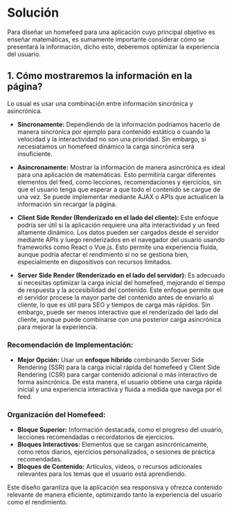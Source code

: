 # Solución

Para diseñar un homefeed para una aplicación cuyo principal objetivo es enseñar matemáticas, es sumamente importante considerar cómo se presentará la información, dicho esto, deberemos optimizar la experiencia del usuario. 

## 1. **Cómo mostraremos la información en la página?**

Lo usual es usar una combinación entre información sincrónica y asincrónica.

- **Sincronamente:**
  Dependiendo de la información podriamos hacerlo de manera sincrónica por ejemplo para contenido estático o cuando la velocidad y la interactividad no son una prioridad. Sin embargo, si necesiatamos un homefeed dinámico la carga sincrónica será insuficiente.

- **Asincronamente:**
  Mostrar la información de manera asincrónica es ideal para una aplicación de matemáticas. Esto permitiría cargar diferentes elementos del feed, como lecciones, recomendaciones y ejercicios, sin que el usuario tenga que esperar a que todo el contenido se cargue de una vez. Se puede implementar mediante AJAX o APIs que actualicen la información sin recargar la página.

- **Client Side Render (Renderizado en el lado del cliente):**
  Este enfoque podría ser útil si la aplicación requiere una alta interactividad y un feed altamente dinámico. Los datos pueden ser cargados desde el servidor mediante APIs y luego renderizados en el navegador del usuario usando frameworks como React o Vue.js. Esto permite una experiencia fluida, aunque podría afectar el rendimiento si no se gestiona bien, especialmente en dispositivos con recursos limitados.

- **Server Side Render (Renderizado en el lado del servidor):**
  Es adecuado si necesitas optimizar la carga inicial del homefeed, mejorando el tiempo de respuesta y la accesibilidad del contenido. Este enfoque permite que el servidor procese la mayor parte del contenido antes de enviarlo al cliente, lo que es útil para SEO y tiempos de carga más rápidos. Sin embargo, puede ser menos interactivo que el renderizado del lado del cliente, aunque puede combinarse con una posterior carga asincrónica para mejorar la experiencia.

### **Recomendación de Implementación:**
- **Mejor Opción:** Usar un **enfoque híbrido** combinando Server Side Rendering (SSR) para la carga inicial rápida del homefeed y Client Side Rendering (CSR) para cargar contenido adicional o más interactivo de forma asincrónica. De esta manera, el usuario obtiene una carga rápida inicial y una experiencia interactiva y fluida a medida que navega por el feed.

### **Organización del Homefeed:**
- **Bloque Superior:** Información destacada, como el progreso del usuario, lecciones recomendadas o recordatorios de ejercicios.
- **Bloques Interactivos:** Elementos que se cargan asincrónicamente, como retos diarios, ejercicios personalizados, o sesiones de práctica recomendadas.
- **Bloques de Contenido:** Artículos, videos, o recursos adicionales relevantes para los temas que el usuario está aprendiendo.

Este diseño garantiza que la aplicación sea responsiva y ofrezca contenido relevante de manera eficiente, optimizando tanto la experiencia del usuario como el rendimiento.